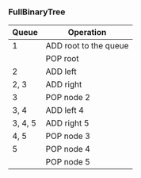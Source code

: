 ### FullBinaryTree
| Queue   | Operation             |
|---------|-----------------------|
| 1       | ADD root to the queue |
|         | POP root              |
| 2       | ADD left              |
| 2, 3    | ADD right             |
| 3       | POP node 2            |
| 3, 4    | ADD left 4            |
| 3, 4, 5 | ADD right 5           |
| 4, 5    | POP node  3           |
| 5       | POP node  4           |
|         | POP node  5           |